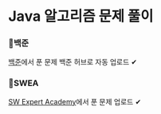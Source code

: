 # Java 알고리즘 문제 풀이

### 📁백준
[백준](https://www.acmicpc.net/)에서 푼 문제 백준 허브로 자동 업로드 ✔

### 📁SWEA
[SW Expert Academy](https://swexpertacademy.com/main/main.do)에서 푼 문제 업로드 ✔
